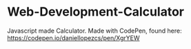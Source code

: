 # Web-Development-Calculator
Javascript made Calculator.
Made with CodePen, found here: https://codepen.io/daniellopezcs/pen/XgrYEW
